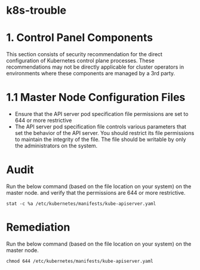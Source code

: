 # k8s-trouble

# 1. Control Panel Components 
This section consists of security recommendation for the direct configuration of Kubernetes control plane processes. These recommendations may not be directly applicable for cluster operators in environments where these components are managed by a 3rd party. 

# 1.1 Master Node Configuration Files
- Ensure that the API server pod specification file permissions are set to 644 or more restrictive
- The API server pod specification file controls various parameters that set the behavior of the API server. You should restrict its file permissions to maintain
  the integrity of the file. The file should be writable by only the administrators on the system.

# Audit
Run the below command (based on the file location on your system) on the master node. and verify that the permissions are 644 or more restrictive.
```
stat -c %a /etc/kubernetes/manifests/kube-apiserver.yaml
```
# Remediation
Run the below command (based on the file location on your system) on the master node.
```
chmod 644 /etc/kubernetes/manifests/kube-apiserver.yaml
```
